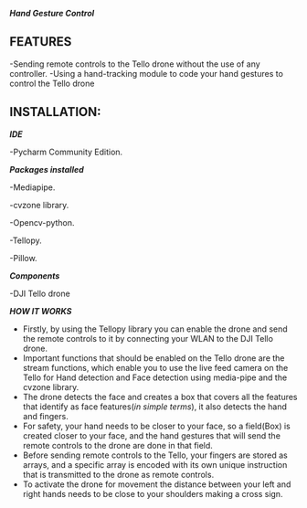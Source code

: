 ***Hand Gesture Control***

## FEATURES

-Sending remote controls to the Tello drone without the use of any controller.
-Using a hand-tracking module to code your hand gestures to control the Tello drone

## INSTALLATION:

***IDE***

-Pycharm Community Edition.

***Packages installed***

-Mediapipe.

-cvzone library.

-Opencv-python.

-Tellopy.

-Pillow.

***Components***

-DJI Tello drone


***HOW IT WORKS***

- Firstly, by using the Tellopy library you can enable the drone and send the remote controls to it by connecting your WLAN to the DJI Tello drone.
- Important functions that should be enabled on the Tello drone are the stream functions, which enable you to use the live feed camera on the Tello for Hand detection and Face  detection using media-pipe and the cvzone library.
- The drone detects the face and creates a box that covers all the features that identify as face features(*in simple terms*), it  also detects the hand and fingers.
- For safety, your hand needs to be closer to your face, so a field(Box) is created closer to your face, and the hand gestures that will send the remote controls to the drone are done in that field.
- Before sending remote controls to the Tello, your fingers are stored as arrays, and a specific array is encoded with its own unique instruction that is transmitted to the drone as remote controls.
- To activate the drone for movement the distance between your left and right hands needs to be close to your shoulders making a cross sign.


